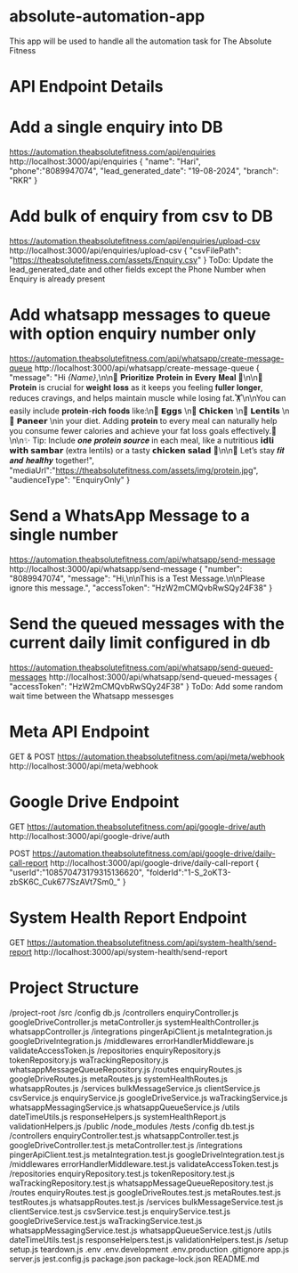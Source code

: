 # absolute-automation-app
This app will be used to handle all the automation task for The Absolute Fitness

# API Endpoint Details

# Add a single enquiry into DB 
https://automation.theabsolutefitness.com/api/enquiries
http://localhost:3000/api/enquiries
{
  "name": "Hari",
  "phone":"8089947074",
  "lead_generated_date": "19-08-2024",
  "branch": "RKR"
}

# Add bulk of enquiry from csv to DB
https://automation.theabsolutefitness.com/api/enquiries/upload-csv
http://localhost:3000/api/enquiries/upload-csv
{
  "csvFilePath": "https://theabsolutefitness.com/assets/Enquiry.csv"
}
ToDo: Update the lead_generated_date and other fields except the Phone Number when Enquiry is already present 

# Add whatsapp messages to queue with option enquiry number only
https://automation.theabsolutefitness.com/api/whatsapp/create-message-queue
http://localhost:3000/api/whatsapp/create-message-queue
{
  "message": "Hi *{Name}*,\n\n🌟 𝐏𝐫𝐢𝐨𝐫𝐢𝐭𝐢𝐳𝐞 𝐏𝐫𝐨𝐭𝐞𝐢𝐧 𝐢𝐧 𝐄𝐯𝐞𝐫𝐲 𝐌𝐞𝐚𝐥 🌟\n\n💪 𝐏𝐫𝐨𝐭𝐞𝐢𝐧  is crucial for 𝐰𝐞𝐢𝐠𝐡𝐭 𝐥𝐨𝐬𝐬 as it keeps you feeling 𝐟𝐮𝐥𝐥𝐞𝐫 𝐥𝐨𝐧𝐠𝐞𝐫, reduces cravings, and helps maintain muscle while losing fat.🏋️‍\n\nYou can easily include 𝐩𝐫𝐨𝐭𝐞𝐢𝐧-𝐫𝐢𝐜𝐡 𝐟𝐨𝐨𝐝𝐬 like:\n🥚 𝗘𝗴𝗴𝘀 \n🍗 𝗖𝗵𝗶𝗰𝗸𝗲𝗻 \n🍛 𝗟𝗲𝗻𝘁𝗶𝗹𝘀 \n🧀 𝗣𝗮𝗻𝗲𝗲𝗿 \nin your diet. Adding 𝐩𝐫𝐨𝐭𝐞𝐢𝐧 to every meal can naturally help you consume fewer calories and achieve your fat loss goals effectively.🎯\n\n✨ Tip: Include 𝒐𝒏𝒆 𝒑𝒓𝒐𝒕𝒆𝒊𝒏 𝒔𝒐𝒖𝒓𝒄𝒆 in each meal, like a nutritious 𝗶𝗱𝗹𝗶 𝘄𝗶𝘁𝗵 𝘀𝗮𝗺𝗯𝗮𝗿 (extra lentils) or a tasty 𝗰𝗵𝗶𝗰𝗸𝗲𝗻 𝘀𝗮𝗹𝗮𝗱 🥗\n\n💪 Let’s stay 𝒇𝒊𝒕 𝒂𝒏𝒅 𝒉𝒆𝒂𝒍𝒕𝒉𝒚 together!",
  "mediaUrl":"https://theabsolutefitness.com/assets/img/protein.jpg",
  "audienceType": "EnquiryOnly"
}

# Send a WhatsApp Message to a single number
https://automation.theabsolutefitness.com/api/whatsapp/send-message
http://localhost:3000/api/whatsapp/send-message
{
  "number": "8089947074", 
  "message": "Hi,\n\nThis is a Test Message.\n\nPlease ignore this message.",
  "accessToken": "HzW2mCMQvbRwSQy24F38"
}

# Send the queued messages with the current daily limit configured in db
https://automation.theabsolutefitness.com/api/whatsapp/send-queued-messages
http://localhost:3000/api/whatsapp/send-queued-messages
{
  "accessToken": "HzW2mCMQvbRwSQy24F38"
}
ToDo: Add some random wait time between the Whatsapp messesges

# Meta API Endpoint
GET & POST
https://automation.theabsolutefitness.com/api/meta/webhook
http://localhost:3000/api/meta/webhook

# Google Drive Endpoint 
GET 
https://automation.theabsolutefitness.com/api/google-drive/auth
http://localhost:3000/api/google-drive/auth

POST
https://automation.theabsolutefitness.com/api/google-drive/daily-call-report
http://localhost:3000/api/google-drive/daily-call-report
{
  "userId":"108570473179315136620",
  "folderId":"1-S_2oKT3-zbSK6C_Cuk677SzAVt7Sm0_"
}

# System Health Report Endpoint 
GET 
https://automation.theabsolutefitness.com/api/system-health/send-report
http://localhost:3000/api/system-health/send-report

# Project Structure
/project-root
  /src
    /config
      db.js
    /controllers
      enquiryController.js      
      googleDriveController.js
      metaController.js
      systemHealthController.js
      whatsappController.js
    /integrations
      pingerApiClient.js
      metaIntegration.js
      googleDriveIntegration.js
    /middlewares
      errorHandlerMiddleware.js
      validateAccessToken.js
    /repositories
      enquiryRepository.js
      tokenRepository.js
      waTrackingRepository.js
      whatsappMessageQueueRepository.js
    /routes
      enquiryRoutes.js
      googleDriveRoutes.js
      metaRoutes.js
      systemHealthRoutes.js
      whatsappRoutes.js
    /services
      bulkMessageService.js
      clientService.js
      csvService.js
      enquiryService.js
      googleDriveService.js
      waTrackingService.js
      whatsappMessagingService.js
      whatsappQueueService.js
    /utils
      dateTimeUtils.js
      responseHelpers.js
      systemHealthReport.js
      validationHelpers.js
  /public
  /node_modules
  /tests
    /config
      db.test.js
    /controllers
      enquiryController.test.js
      whatsappController.test.js
      googleDriveController.test.js
      metaController.test.js
    /integrations
      pingerApiClient.test.js
      metaIntegration.test.js
      googleDriveIntegration.test.js
    /middlewares
      errorHandlerMiddleware.test.js
      validateAccessToken.test.js
    /repositories
      enquiryRepository.test.js
      tokenRepository.test.js
      waTrackingRepository.test.js
      whatsappMessageQueueRepository.test.js
    /routes
      enquiryRoutes.test.js
      googleDriveRoutes.test.js
      metaRoutes.test.js
      testRoutes.js
      whatsappRoutes.test.js
    /services
      bulkMessageService.test.js
      clientService.test.js
      csvService.test.js
      enquiryService.test.js
      googleDriveService.test.js
      waTrackingService.test.js
      whatsappMessagingService.test.js
      whatsappQueueService.test.js
    /utils
      dateTimeUtils.test.js
      responseHelpers.test.js
      validationHelpers.test.js
    /setup
      setup.js
      teardown.js
  .env
  .env.development
  .env.production
  .gitignore
  app.js
  server.js
  jest.config.js
  package.json
  package-lock.json
  README.md
